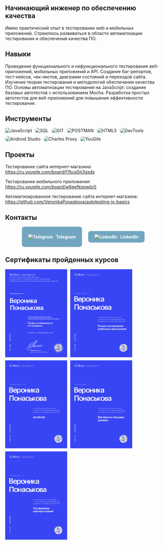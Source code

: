 ## Начинающий инженер по обеспечению качества

Имею практический опыт в тестировании web и мобильных приложений. Стремлюсь развиваться в области автоматизации тестирования и обеспечения качества ПО.

## Навыки
Проведение функционального и нефункционального тестирования веб-приложений, мобильных приложений и API.
Создание баг-репортов, тест-кейсов, чек-листов, диаграмм состояний и переходов сайта.
Изучение теории тестирования и методологий обеспечения качества ПО.
Основы автоматизации тестирования на JavaScript: создание базовых автотестов с использованием Mocha.
Разработка простых автотестов для веб-приложений для повышения эффективности тестирования.

## Инструменты
<div style="display: flex; gap: 10px; flex-wrap: wrap;">
  <img   src="https://img.shields.io/badge/-JavaScript-FFFFF0?style=for-the-badge&logo=JavaScript" alt="JavaScript"/>
  <img style='border-radius: 8px;' src="https://img.shields.io/badge/-SQL-FFFFF0?style=for-the-badge&logo=SQL" alt="SQL"/>
  <img style='border-radius: 8px;' src="https://img.shields.io/badge/-GIT-FFFFF0?style=for-the-badge&logo=GIT" alt="GIT"/>
  <img style='border-radius: 8px;' src="https://img.shields.io/badge/-POSTMAN-FFFFF0?style=for-the-badge&logo=POSTMAN" alt="POSTMAN"/>
  <img style='border-radius: 8px;' src="https://img.shields.io/badge/-HTML-FFFFF0?style=for-the-badge&logo=HTML5" alt="HTML5"/>
  <img style='border-radius: 8px;' src="https://img.shields.io/badge/-DEVTOOLS-FFFFF0?style=for-the-badge&logo=Chrome" alt="DevTools"/>
  <img style='border-radius: 8px;' src="https://img.shields.io/badge/-ANDROIDSTUDIO-FFFFF0?style=for-the-badge&logo=AndroidStudio" alt="Android Studio"/>
  <img style='border-radius: 8px;' src="https://img.shields.io/badge/-CharlesProxy-FFFFF0?style=for-the-badge&logo=Charles" alt="Charles Proxy"/>
  <img style='border-radius: 8px;' src="https://img.shields.io/badge/-YouGile-FFFFF0?style=for-the-badge&logo=YouGile" alt="YouGile"/>
</div>

## Проекты
Тестирование сайта интернет-магазина:
https://ru.yougile.com/board/f7bus5h3gxdx

Тестирование мобильного приложения:
https://ru.yougile.com/board/w6eefknpwbr0

Автоматизированное тестирование сайта интернет-магазина:
https://github.com/VeronikaPonaskova/autotesting-js-basics

## Контакты

<div style="display: flex; gap: 20px; flex-wrap: wrap; justify-content: center;">
  <!-- Телеграм -->
  <a href="https://t.me/veronikaponask" target="_blank" style="
    display: flex; align-items: center; padding: 10px 20px; border-radius: 8px; background-color: #72a6c0ff; color: white; text-decoration: none; font-weight: bold; overflow:hidden;">
    <img src="https://img.icons8.com/ios-filled/24/ffffff/telegram-app.png" style="margin-right: 10px;" alt="Telegram"/>
    Telegram
  </a>
 
  <!-- LinkedIn -->
  <a href="https://www.linkedin.com/in/%D0%B2%D0%B5%D1%80%D0%BE%D0%BD%D0%B8%D0%BA%D0%B0-%D0%BF%D0%BE%D0%BD%D0%B0%D1%81%D1%8C%D0%BA%D0%BE%D0%B2%D0%B0-6059b7351/" target="_blank" style="
    display:flex; align-items:center; padding:10px 20px; border-radius:8px; background-color:#72a6c0ff; color:white;text-decoration:none;font-weight:bold; overflow:hidden;">
    <img src="https://img.icons8.com/ios-filled/24/ffffff/linkedin.png" style="margin-right:10px;" alt="LinkedIn"/>
    LinkedIn
  </a>
</div>

## Сертификаты пройденных курсов

<div style="display: flex; gap: 10px; flex-wrap: wrap;"> <img src="https://github.com/VeronikaPonaskova/VeronikaPonaskova/blob/main/assets/ARMXhqjAN3r2KDOukbovzKE4BLX3jEZz.png" width="200"/> <img src="https://github.com/VeronikaPonaskova/VeronikaPonaskova/blob/main/assets/7nGf8iZqiq7BrDK38AjcbuXcbPtkuGZw.png" width="200"/> <img src="https://github.com/VeronikaPonaskova/VeronikaPonaskova/blob/main/assets/CzquHJujfMpIMoJyQrLosZ1ecV16tGNl.png" width="200"/> <img src="https://github.com/VeronikaPonaskova/VeronikaPonaskova/blob/main/assets/UTnlR9kQ2eaKL9pz8Y0H8mpWhjuE1qzV.png" width="200"/> <img src="https://github.com/VeronikaPonaskova/VeronikaPonaskova/blob/main/assets/ZHheYjy2wbnDSnUR3OhEcluzsaZL1vWb.png" width="200"/>
</div>
